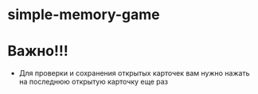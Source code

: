 # simple-memory-game
# Важно!!!
- Для проверки и сохранения открытых карточек вам нужно нажать на последнюю открытую карточку еще раз
